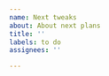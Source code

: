 ```yaml
---
name: Next tweaks
about: About next plans
title: ''
labels: to do
assignees: ''

---
```



